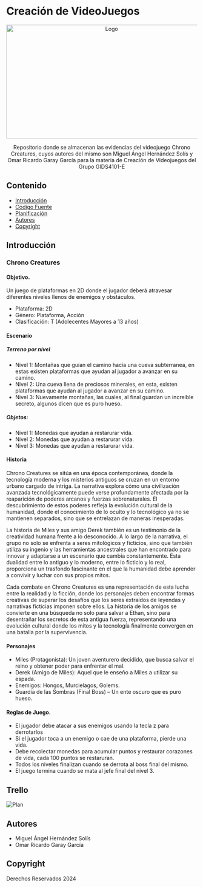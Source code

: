 # Creación de VideoJuegos

<p align="center">
    <img src="https://img.freepik.com/vector-gratis/fondo-controlador-videojuego-futurista-espacio-texto_1017-54730.jpg" alt="Logo" width=540 height=300>

  <p align="center">
    Repositorio donde se almacenan las evidencias del videojuego Chrono Creatures, cuyos autores del mismo son Miguel Ángel Hernández Solís y Omar Ricardo Garay García para la materia de Creación de Videojuegos del Grupo GIDS4101-E
  </p>
</p>

## Contenido

- [Introducción](#introducción)
- [Código Fuente](#código-fuente)
- [Planificación](#planificación)
- [Autores](#autores)
- [Copyright](#copyright)

## Introducción

### Chrono Creatures

#### Objetivo.

Un juego de plataformas en 2D donde el jugador deberá atravesar diferentes niveles llenos de enemigos y obstáculos.

- Plataforma: 2D
- Género: Plataforma, Acción
- Clasificación: T (Adolecentes Mayores a 13 años)

#### Escenario

##### Terreno por nivel

- Nivel 1: Montañas que guían el camino hacía una cueva subterranea, en estas existen plataformas que ayudan al jugador a avanzar en su camino.
- Nivel 2: Una cueva llena de preciosos minerales, en esta, existen plataformas que ayudan al jugador a avanzar en su camino.
- Nivel 3: Nuevamente montañas, las cuales, al final guardan un increíble secreto, algunos dicen que es puro hueso.

##### Objetos:

- Nivel 1: Monedas que ayudan a restarurar vida.
- Nivel 2: Monedas que ayudan a restarurar vida.
- Nivel 3: Monedas que ayudan a restarurar vida.

#### Historia

Chrono Creatures se sitúa en una época contemporánea, donde la tecnología moderna y los misterios antiguos se cruzan en un entorno urbano cargado de intriga. La narrativa explora cómo una civilización avanzada tecnológicamente puede verse profundamente afectada por la reaparición de poderes arcanos y fuerzas sobrenaturales. El descubrimiento de estos poderes refleja la evolución cultural de la humanidad, donde el conocimiento de lo oculto y lo tecnológico ya no se mantienen separados, sino que se entrelazan de maneras inesperadas.

La historia de Miles y sus amigo Derek también es un testimonio de la creatividad humana frente a lo desconocido. A lo largo de la narrativa, el grupo no solo se enfrenta a seres mitológicos y ficticios, sino que también utiliza su ingenio y las herramientas ancestrales que han encontrado para innovar y adaptarse a un escenario que cambia constantemente. Esta dualidad entre lo antiguo y lo moderno, entre lo ficticio y lo real, proporciona un trasfondo fascinante en el que la humanidad debe aprender a convivir y luchar con sus propios mitos.

Cada combate en Chrono Creatures es una representación de esta lucha entre la realidad y la ficción, donde los personajes deben encontrar formas creativas de superar los desafíos que los seres extraídos de leyendas y narrativas ficticias imponen sobre ellos. La historia de los amigos se convierte en una búsqueda no solo para salvar a Ethan, sino para desentrañar los secretos de esta antigua fuerza, representando una evolución cultural donde los mitos y la tecnología finalmente convergen en una batalla por la supervivencia.

#### Personajes

- Miles (Protagonista): Un joven aventurero decidido, que busca salvar el reino y obtener poder para enfrentar el mal.
- Derek (Amigo de Miles): Aquel que le enseño a Miles a utilizar su espada.
- Enemigos: Hongos, Murcielagos, Golems.
- Guardia de las Sombras (Final Boss) – Un ente oscuro que es puro hueso.

#### Reglas de Juego.

- El jugador debe atacar a sus enemigos usando la tecla z para derrotarlos
- Si el jugador toca a un enemigo o cae de una plataforma, pierde una vida.
- Debe recolectar monedas para acumular puntos y restaurar corazones de vida, cada 100 puntos se restaruran.
- Todos los niveles finalizan cuando se derrota al boss final del mismo.
- El juego termina cuando se mata al jefe final del nivel 3.

## Trello

![Plan](./lecciones/tablero_trello.png)

## Autores

* Miguel Ángel Hernández Solís
* Omar Ricardo Garay García

## Copyright

Derechos Reservados 2024

